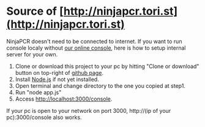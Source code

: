 # Source of [http://ninjapcr.tori.st](http://ninjapcr.tori.st)

NinjaPCR doesn't need to be connected to internet.
If you want to run console localy without [our online console](http://ninjapcr.tori.st/console/), here is how to setup internal server for your own.

1. Clone or download this project to your pc by hitting "Clone or download" button on top-right of [github page](https://github.com/hisashin/NinjaPCR-web).
2. Install [Node.js](https://nodejs.org/en/download/) if not yet installed.
3. Open terminal and change directory to the one you copied at step1.
4. Run "node app.js"
5. Access [http://localhost:3000/console](http://localhost:3000/console). 

If your pc is open to your network on port 3000, http://(ip of your pc):3000/console also works.


